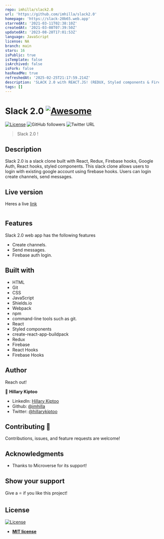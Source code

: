 ```yaml
---
repo: imhilla/slack2.0
url: 'https://github.com/imhilla/slack2.0'
homepage: 'https://slack-20b65.web.app'
starredAt: '2021-03-11T02:38:10Z'
createdAt: '2021-03-08T07:39:50Z'
updatedAt: '2023-08-28T17:01:53Z'
language: JavaScript
license: NA
branch: main
stars: 16
isPublic: true
isTemplate: false
isArchived: false
isFork: false
hasReadMe: true
refreshedAt: '2025-02-25T21:17:59.214Z'
description: 'SLACK 2.0 with REACT.JS! (REDUX, Styled components & Firebase Hooks)'
tags: []
---
```


# Slack 2.0 [![Awesome](https://cdn.rawgit.com/sindresorhus/awesome/d7305f38d29fed78fa85652e3a63e154dd8e8829/media/badge.svg)](https://github.com/imhilla/Bookstore)

[![License](https://img.shields.io/badge/License-MIT-green.svg)]()
![GitHub followers](https://img.shields.io/github/followers/imhilla?label=imhilla&style=social)
![Twitter URL](https://img.shields.io/twitter/follow/hillarykiptoo_?label=Follow&style=social)


>  Slack 2.0 !

## Description

Slack 2.0 is a slack clone built with React, Redux, Firebase hooks, Google Auth, React hooks, styled components. This slack clone allows users to
login with existing google account using firebase hooks. Users can login create channels, send messages.

## Live version

Heres a live <a href="https://slack-20b65.web.app">link</a>


<img src="./src/Images/slack.PNG" alt="">

## Features

Slack 2.0 web  app has the following features
- Create channels.
- Send messages.
- Firebase auth login.

## Built with

- HTML
- Git
- CSS
- JavaScript
- Shields.io
- Webpack
- npm
- command-line tools such as git.
- React
- Styled components
- create-react-app-buildpack
- Redux
- Firebase
- React Hooks
- Firebase Hooks

## Author

Reach out!

👤 **Hillary Kiptoo**

- LinkedIn: [Hillary Kiptoo](https://www.linkedin.com/in/hillarykiptoo)
- Github: [@imhilla](https://github.com/imhilla)
- Twitter: [@hillarykiptoo](https://twitter.com/hillarykiptoo_)

## Contributing 🤝

Contributions, issues, and feature requests are welcome!

## Acknowledgments

- Thanks to Microverse for its support!

## Show your support

Give a ⭐️ if you like this project!

## License

[![License](http://img.shields.io/:license-mit-blue.svg?style=flat-square)](http://badges.mit-license.org)

- **[MIT license](http://opensource.org/licenses/mit-license.php)**
